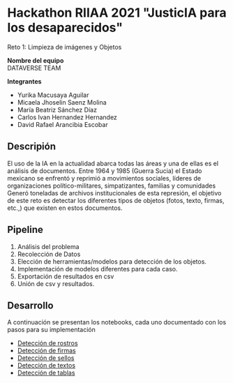 
# Hackathon RIIAA 2021 "JusticIA para los desaparecidos"

Reto 1: Limpieza de imágenes y Objetos

**Nombre del equipo**  
DATAVERSE TEAM

**Integrantes**

- Yurika Macusaya Aguilar
- Micaela Jhoselin Saenz Molina
- María Beatriz Sánchez Díaz
- Carlos Ivan Hernandez Hernandez
- David Rafael Arancibia Escobar

## Descripión
El uso de la IA en la actualidad abarca todas las áreas y una de ellas es el análisis de documentos.
Entre 1964 y 1985 (Guerra Sucia) el Estado mexicano se enfrentó y reprimió a movimientos sociales, líderes de organizaciones político-militares, simpatizantes, familias y comunidades
Generó toneladas de archivos institucionales de esta represión, el objetivo de este reto es detectar los diferentes tipos de objetos (fotos, texto, firmas, etc.,) que existen en estos documentos.

## Pipeline

1.  Análisis del problema
2.  Recolección de Datos
3.  Elección de herramientas/modelos para detección de los objetos.
4.  Implementación de modelos diferentes para cada caso.
5. Exportación de resultados en csv
6. Unión de csv y resultados.

## Desarrollo

A continuación se presentan los notebooks, cada uno documentado con los pasos para su implementación 

* [Detección de rostros](https://github.com/BettySanchez7/HackatonRIIAA_DataverseTeam/blob/main/Notebooks/Deteccion_Sellos/Detecci%C3%B3nSellos_RIIAA.ipynb)
* [Detección de firmas](https://github.com/BettySanchez7/HackatonRIIAA_DataverseTeam/blob/main/Notebooks/Deteccion_Sellos/Detecci%C3%B3nSellos_RIIAA.ipynb)
* [Detección de sellos](https://github.com/BettySanchez7/HackatonRIIAA_DataverseTeam/blob/main/Notebooks/Deteccion_Sellos/Detecci%C3%B3nSellos_RIIAA.ipynb)
* [Detección de textos](https://github.com/BettySanchez7/HackatonRIIAA_DataverseTeam/blob/main/Notebooks/Deteccion_Sellos/Detecci%C3%B3nSellos_RIIAA.ipynb)
* [Detección de tablas](https://github.com/BettySanchez7/HackatonRIIAA_DataverseTeam/blob/main/Notebooks/Deteccion_Sellos/Detecci%C3%B3nSellos_RIIAA.ipynb)
